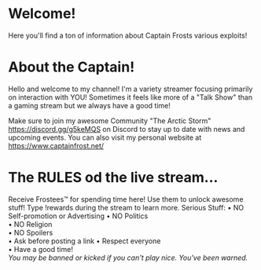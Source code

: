 # Welcome!
Here you'll find a ton of information about Captain Frosts various exploits!

# About the Captain!
Hello and welcome to my channel!
I'm a variety streamer focusing primarily on interaction with YOU! Sometimes it feels like more of a "Talk Show" than a gaming stream but we always have a good time!

Make sure to join my awesome Community "The Arctic Storm" https://discord.gg/g5keMQS on Discord to stay up to date with news and upcoming events. 
You can also visit my personal website at https://www.captainfrost.net/

# The RULES od the live stream...
Receive Frostees™ for spending time here! Use them to unlock awesome stuff! Type !rewards during the stream to learn more.
Serious Stuff:
• NO Self-promotion or Advertising 
• NO Politics   
• NO Religion  
• NO Spoilers        
• Ask before posting a link
• Respect everyone          
• Have a good time!          
*You may be banned or kicked if you can't play nice. You've been warned.* 
